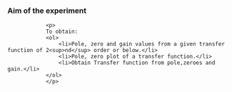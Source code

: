 ### Aim of the experiment
				<p>
				To obtain:
				<ol>
					<li>Pole, zero and gain values from a given transfer function of 2<sup>nd</sup> order or below.</li>
					<li>Pole, zero plot of a transfer function.</li>
					<li>Obtain Transfer function from pole,zeroes and gain.</li>
				</ol>
				</p>

